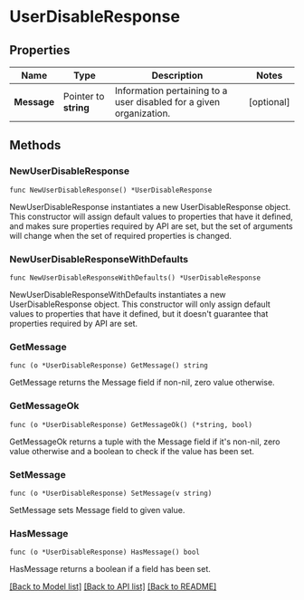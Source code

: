 # UserDisableResponse

## Properties

Name | Type | Description | Notes
---- | ---- | ----------- | ------
**Message** | Pointer to **string** | Information pertaining to a user disabled for a given organization. | [optional] 

## Methods

### NewUserDisableResponse

`func NewUserDisableResponse() *UserDisableResponse`

NewUserDisableResponse instantiates a new UserDisableResponse object.
This constructor will assign default values to properties that have it defined,
and makes sure properties required by API are set, but the set of arguments
will change when the set of required properties is changed.

### NewUserDisableResponseWithDefaults

`func NewUserDisableResponseWithDefaults() *UserDisableResponse`

NewUserDisableResponseWithDefaults instantiates a new UserDisableResponse object.
This constructor will only assign default values to properties that have it defined,
but it doesn't guarantee that properties required by API are set.

### GetMessage

`func (o *UserDisableResponse) GetMessage() string`

GetMessage returns the Message field if non-nil, zero value otherwise.

### GetMessageOk

`func (o *UserDisableResponse) GetMessageOk() (*string, bool)`

GetMessageOk returns a tuple with the Message field if it's non-nil, zero value otherwise
and a boolean to check if the value has been set.

### SetMessage

`func (o *UserDisableResponse) SetMessage(v string)`

SetMessage sets Message field to given value.

### HasMessage

`func (o *UserDisableResponse) HasMessage() bool`

HasMessage returns a boolean if a field has been set.


[[Back to Model list]](../README.md#documentation-for-models) [[Back to API list]](../README.md#documentation-for-api-endpoints) [[Back to README]](../README.md)


